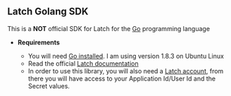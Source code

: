 ## Latch Golang SDK 

This is a **NOT** official SDK for Latch for the [Go](https://golang.org/) programming language

* **Requirements**

    - You will need [Go installed](https://golang.org/doc/install). I am using version 1.8.3 on Ubuntu Linux
    - Read the official [Latch documentation](https://latch.elevenpaths.com/www/developers/doc_api)
    - In order to use this library, you will also need a [Latch account](https://latch.elevenpaths.com/), from there you will have access to your Application Id/User Id and the Secret values.
    